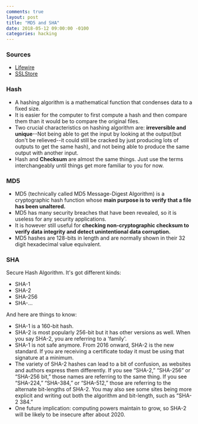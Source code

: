 ```yaml
---
comments: true
layout: post
title: "MD5 and SHA"
date: 2018-05-12 09:00:00 -0100
categories: hacking
---
```

### Sources
* [Lifewire](https://www.lifewire.com/what-is-md5-2625937)
* [SSLStore](https://www.thesslstore.com/blog/difference-sha-1-sha-2-sha-256-hash-algorithms/)

### Hash
* A hashing algorithm is a mathematical function that condenses data to a fixed size. 
* It is easier for the computer to first compute a hash and then compare them than it would be to compare the original files.
* Two crucial characteristics on hashing algorithm are: **irreversible and unique**--Not being able to get the input by looking at the output(but don't be relieved--it could still be cracked by just producing lots of outputs to get the same hash), and not being able to produce the same output with another input. 
* Hash and **Checksum** are almost the same things. Just use the terms interchangeably until things get more familiar to you for now. 

### MD5
* MD5 (technically called MD5 Message-Digest Algorithm) is a cryptographic hash function whose **main purpose is to verify that a file has been unaltered.**
* MD5 has many security breaches that have been revealed, so it is useless for any security applications.
* It is however still useful for **checking non-cryptographic checksum to verify data integrity and detect unintentional data corruption.**
* MD5 hashes are 128-bits in length and are normally shown in their 32 digit hexadecimal value equivalent.

### SHA
Secure Hash Algorithm. It's got different kinds:
* SHA-1
* SHA-2
* SHA-256
* SHA-...

And here are things to know:
* SHA-1 is a 160-bit hash.
* SHA-2 is most popularly 256-bit but it has other versions as well. When you say SHA-2, you are referring to a 'family'.
* SHA-1 is not safe anymore. From 2016 onward, SHA-2 is the new standard. If you are receiving a certificate today it must be using that signature at a minimum.
* The variety of SHA-2 hashes can lead to a bit of confusion, as websites and authors express them differently. If you see “SHA-2,” “SHA-256” or “SHA-256 bit,” those names are referring to the same thing. If you see “SHA-224,” “SHA-384,” or “SHA-512,” those are referring to the alternate bit-lengths of SHA-2. You may also see some sites being more explicit and writing out both the algorithm and bit-length, such as “SHA-2 384.”
* One future implication: computing powers maintain to grow, so SHA-2 will be likely to be insecure after about 2020. 